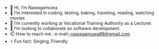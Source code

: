- 👋 Hi, I’m Nawagamuwa
- 👀 I’m interested in coding, testing, baking, traveling, reading, watching movies
-  🌱 I’m currently working at Vocational Training Authority as a Lecturer.
- 💞️ I’m looking to collaborate on software development.
- 📫 How to reach me : e-mail:-nawagamuwa88@gmail.com
- ⚡ Fun fact: Singing, Friendly

<!---
Chandima69/Chandima69 is a ✨ special ✨ repository because its `README.md` (this file) appears on your GitHub profile.
You can click the Preview link to take a look at your changes.
--->
